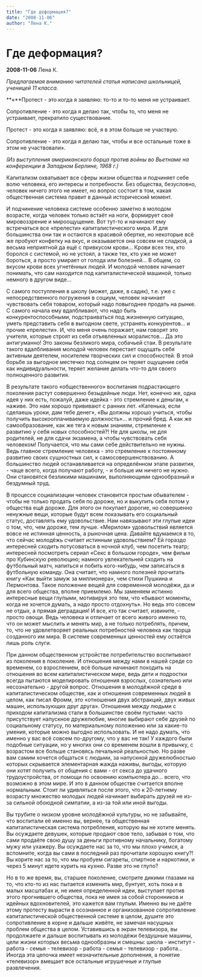 ```yaml
---
title: "Где деформация?"
date: "2008-11-06"
author: "Лена К."
---
```


# Где деформация?

**2008-11-06** Лена К.

*Предлагаемая вниманию читателей статья написана школьницей, ученицей 11 класса.*

**«**Протест - это когда я заявляю: то-то и то-то меня не устраивает.

Сопротивление - это когда я делаю так, чтобы то, что меня не устраивает, прекратило существование.

Протест - это когда я заявляю: всё, я в этом больше не участвую.

Сопротивление - это когда я делаю так, чтобы и все остальные тоже в этом не участвовали».

*(Из выступления американского борца против войны во Вьетнаме на конференции в Западном Берлине, 1968 г.)*

Капитализм охватывает все сферы жизни общества и подчиняет себе волю человека, его интересы и потребности. Без общества, безусловно, человек ничего этого не имеет, но вопрос состоит в том, какая общественная система правит в данный исторический момент.

И подчинение человека системе особенно заметно в молодом возрасте, когда человек только встаёт на ноги, формирует своё мировоззрение и мироощущение. Вот тут-то и начинают ему встречаться все «прелести» капиталистического мира. И для большинства они так и остаются в красивой обертке, но некоторые всё же пробуют конфетку на вкус, и оказывается она совсем не сладкой, а весьма неприятной да ещё с привкусом крови... Крови всех тех, кто боролся с системой, но не устоял, а также тех, кто уже не может бороться, а просто умирает от голода или болезней... В общем, со вкусом крови всех угнетённых людей. И молодой человек начинает понимать, что сам находится под капиталистической машиной, только немного в другом виде...

С самого поступления в школу (может, даже, в садик), т.е. уже с непосредственного погружения в социум, человек начинает чувствовать себя товаром, который надо повыгоднее продать на рынке. С самого начала ему вдалбливают, что надо быть конкурентоспособными, подстраиваться под жизненную ситуацию, уметь представить себя в выгодном свете, устранять конкурентов... и прочие «прелести». И, что меня очень поражает, нам говорят это учителя, которые строят из себя отъявленных моралистов... Да это антигуманно! Это законы безликого мира, собачьей стаи. В результате такого вдалбливания молодой человек перестает ощущать себя активным деятелем, носителем творческих сил и способностей. В этой борьбе за выгодное местечко под солнцем он теряет ощущение себя как индивидуальности, теряет желание делать что-то для своего полноценного развития.

В результате такого «общественного» воспитания подрастающего поколения растут совершенно безыдейные люди. Нет, конечно же, одна идея у них есть, пожалуй, даже идейка - это стремление к деньгам, к наживе. Это нам хорошо прививают с ранних лет. «Катенька, если сделаешь уроки, дам тебе денег», «Вы должны хорошо учиться, чтобы получить высокооплачиваемую должность»... и прочий бред. А как же самообразование, как же тяга к новым знаниям, стремление к развитию у себя новых способностей?! Не для школы, не для родителей, не для сдачи экзамена, а чтобы чувствовать себя человеком! Получается, что мы сами себе действительно не нужны. Ведь главное стремление человека - это стремление к постоянному развитию своих сущностных сил, к самосовершенствованию. А большинство людей останавливается на определённом этапе развития, - чаще всего, когда получают работу, - и больше им ничего не нужно. Они становятся безликими машинами, выполняющими однообразный и бездумный труд.

В процессе социализации человек становится простым обывателем - чтобы не только продать себя по дороже, но и выкупить себя потом у общества ещё дороже. Для этого он покупает дорогие, но совершенно ненужные вещи, которые будут всем показывать его социальный статус, доставлять ему удовольствие. Нам навязывают эти глупые идеи о том, что, чем дороже, тем лучше. «Мерилом» удовольствий является вовсе не истинная ценность, а рыночная цена. Давайте вдумаемся в то, что сейчас молодёжь считает истинным удовольствием? Ей гораздо интересней сходить потусоваться в ночной клуб, чем посетить театр; интересней посмотреть сериал «Секс в большом городе», чем фильм про Кубинскую революцию; намного увлекательней сходить на футбольный матч, напиться и побить кого-нибудь, чем записаться в футбольную команду. Она считает, что намного полезней прочитать книгу «Как выйти замуж за миллионера», чем стихи Пушкина и Лермонтова. Такое положение вещей для современной молодёжи, да и для всего общества, вполне приемлемо. Мы заменяем истинно интересные вещи глупыми, мотивируя это тем, что «бывают моменты, когда не хочется думать, а надо просто отдохнуть». Но ведь это совсем не отдых, а прямая деградация! И все, кто так считает, извините, - просто овощи. Ведь человека и отличает от всего живого именно то, что он может мыслить и менять мир, а не только потреблять, причем, то, что не удовлетворяет реальных потребностей человека как творца созданного им мира. В системе современных ценностей ему остаётся лишь роль слуги.

При данном общественном устройстве потребительство воспитывают из поколения в поколение. И отношения между нами в нашей среде со временем, со взрослением, всё больше начинают походить на отношения во всем капиталистическом мире, ведь дети и подростки всегда пытаются моделировать отношения взрослых, сознательно или несознательно - другой вопрос. Отношения в молодёжной среде в капиталистическом обществе, как и отношения современных людей в целом, как писал Фромм, это «отношения двух абстракций, двух живых машин, использующих друг друга». Отношения между людьми с приходом капитализма стали в большинстве своём пустыми: часто присутствует напускное дружелюбие, многие выбирают себе друзей по социальному статусу, по материальному положению или за какие-то умения, которые можно выгодно использовать. И не надо думать, что именно у вас всё совсем по-другому, что у вас не так! У каждого были подобные ситуации, но у многих они со временем вошли в привычку, с возрастом все больше становясь печальной реальностью. Но разве вам самим хочется общаться с людьми, за напускной дружелюбностью которых скрывается элементарная жажда наживы, выгоды, которую они хотят получить от общения с вами - от секса до удачного трудоустройства, от помощи по освоению компьютера до... всего, что возможно в этом мире. И это в данном обществе считается вполне нормальным. Стоит ли удивляться после этого, что к 20-летнему возрасту множество молодых людей начинает выбирать друзей не из-за сильной обоюдной симпатии, а из-за той или иной выгоды.

Вы трубите о низком уровне молодёжной культуры, но не забывайте, что воспитали её именно вы, вернее, та общественная капиталистическая система потребления, которую вы не хотите менять. Вы осуждаете девушек, которые продают свое тело, забывая о том, что сами продаёте свою душу за деньги противному начальнику, богатому мужу или ухажеру. Вы осуждаете нас за то, что мы плохо учимся, а вспомните, когда вы сами в последний раз прочитали хорошую книгу?! Вы корите нас за то, что мы пробуем сигареты, спиртное и наркотики, и через 5 минут идете курить на кухню. Разве это не глупо?

Но в то же время, вы, старшее поколение, смотрите дикими глазами на то, что кто-то из нас пытается изменить мир, бунтует, хоть пока и в малых масштабах и, не имея определенной идеи, выступает против этого прогнившего общества, пока не имея за собой сторонников и идейных вдохновителей, это кажется вам глупым. Именно вы не даёте этому протесту вырасти в осознанное и организованное сопротивление капиталистической общественной системе в целом, душите это сопротивление в корне и дальше живёте, не замечая насущных проблем общества в целом. Уставившись в экран телевизора, вы продолжаете и дальше воспитывать из молодёжи бездушные машины, цели жизни которых весьма однообразны и смешны: школа - институт - работа - семья - телевизор - работа - семья - телевизор - работа... Иногда эта цепочка имеет незначительные дополнения, а понятие «телевизор» вмещает все остальные игрушечные и глупые развлечения.